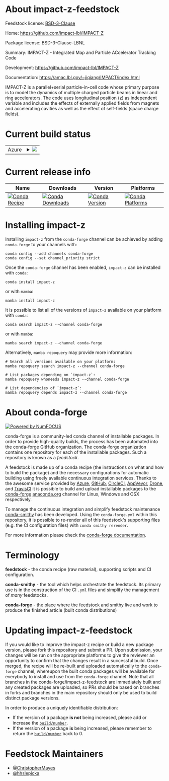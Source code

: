 About impact-z-feedstock
========================

Feedstock license: [BSD-3-Clause](https://github.com/conda-forge/impact-z-feedstock/blob/main/LICENSE.txt)

Home: https://github.com/impact-lbl/IMPACT-Z

Package license: BSD-3-Clause-LBNL

Summary: IMPACT-Z - Integrated Map and Particle ACcelerator Tracking Code

Development: https://github.com/impact-lbl/IMPACT-Z

Documentation: https://amac.lbl.gov/~jiqiang/IMPACT/index.html

IMPACT-Z is a parallel+serial particle-in-cell code whose primary purpose
is to model the dynamics of multiple charged particle beams in linear and
ring accelerators. The code uses longitudinal position (z) as independent
variable and includes the effects of externally applied fields from magnets
and accelerating cavities as well as the effect of self-fields (space
charge fields).


Current build status
====================


<table>
    
  <tr>
    <td>Azure</td>
    <td>
      <details>
        <summary>
          <a href="https://dev.azure.com/conda-forge/feedstock-builds/_build/latest?definitionId=13185&branchName=main">
            <img src="https://dev.azure.com/conda-forge/feedstock-builds/_apis/build/status/impact-z-feedstock?branchName=main">
          </a>
        </summary>
        <table>
          <thead><tr><th>Variant</th><th>Status</th></tr></thead>
          <tbody><tr>
              <td>linux_64_mpimpich</td>
              <td>
                <a href="https://dev.azure.com/conda-forge/feedstock-builds/_build/latest?definitionId=13185&branchName=main">
                  <img src="https://dev.azure.com/conda-forge/feedstock-builds/_apis/build/status/impact-z-feedstock?branchName=main&jobName=linux&configuration=linux%20linux_64_mpimpich" alt="variant">
                </a>
              </td>
            </tr><tr>
              <td>linux_64_mpinompi</td>
              <td>
                <a href="https://dev.azure.com/conda-forge/feedstock-builds/_build/latest?definitionId=13185&branchName=main">
                  <img src="https://dev.azure.com/conda-forge/feedstock-builds/_apis/build/status/impact-z-feedstock?branchName=main&jobName=linux&configuration=linux%20linux_64_mpinompi" alt="variant">
                </a>
              </td>
            </tr><tr>
              <td>linux_64_mpiopenmpi</td>
              <td>
                <a href="https://dev.azure.com/conda-forge/feedstock-builds/_build/latest?definitionId=13185&branchName=main">
                  <img src="https://dev.azure.com/conda-forge/feedstock-builds/_apis/build/status/impact-z-feedstock?branchName=main&jobName=linux&configuration=linux%20linux_64_mpiopenmpi" alt="variant">
                </a>
              </td>
            </tr><tr>
              <td>osx_64_mpimpich</td>
              <td>
                <a href="https://dev.azure.com/conda-forge/feedstock-builds/_build/latest?definitionId=13185&branchName=main">
                  <img src="https://dev.azure.com/conda-forge/feedstock-builds/_apis/build/status/impact-z-feedstock?branchName=main&jobName=osx&configuration=osx%20osx_64_mpimpich" alt="variant">
                </a>
              </td>
            </tr><tr>
              <td>osx_64_mpinompi</td>
              <td>
                <a href="https://dev.azure.com/conda-forge/feedstock-builds/_build/latest?definitionId=13185&branchName=main">
                  <img src="https://dev.azure.com/conda-forge/feedstock-builds/_apis/build/status/impact-z-feedstock?branchName=main&jobName=osx&configuration=osx%20osx_64_mpinompi" alt="variant">
                </a>
              </td>
            </tr><tr>
              <td>osx_64_mpiopenmpi</td>
              <td>
                <a href="https://dev.azure.com/conda-forge/feedstock-builds/_build/latest?definitionId=13185&branchName=main">
                  <img src="https://dev.azure.com/conda-forge/feedstock-builds/_apis/build/status/impact-z-feedstock?branchName=main&jobName=osx&configuration=osx%20osx_64_mpiopenmpi" alt="variant">
                </a>
              </td>
            </tr><tr>
              <td>osx_arm64_mpimpich</td>
              <td>
                <a href="https://dev.azure.com/conda-forge/feedstock-builds/_build/latest?definitionId=13185&branchName=main">
                  <img src="https://dev.azure.com/conda-forge/feedstock-builds/_apis/build/status/impact-z-feedstock?branchName=main&jobName=osx&configuration=osx%20osx_arm64_mpimpich" alt="variant">
                </a>
              </td>
            </tr><tr>
              <td>osx_arm64_mpinompi</td>
              <td>
                <a href="https://dev.azure.com/conda-forge/feedstock-builds/_build/latest?definitionId=13185&branchName=main">
                  <img src="https://dev.azure.com/conda-forge/feedstock-builds/_apis/build/status/impact-z-feedstock?branchName=main&jobName=osx&configuration=osx%20osx_arm64_mpinompi" alt="variant">
                </a>
              </td>
            </tr><tr>
              <td>osx_arm64_mpiopenmpi</td>
              <td>
                <a href="https://dev.azure.com/conda-forge/feedstock-builds/_build/latest?definitionId=13185&branchName=main">
                  <img src="https://dev.azure.com/conda-forge/feedstock-builds/_apis/build/status/impact-z-feedstock?branchName=main&jobName=osx&configuration=osx%20osx_arm64_mpiopenmpi" alt="variant">
                </a>
              </td>
            </tr><tr>
              <td>win_64</td>
              <td>
                <a href="https://dev.azure.com/conda-forge/feedstock-builds/_build/latest?definitionId=13185&branchName=main">
                  <img src="https://dev.azure.com/conda-forge/feedstock-builds/_apis/build/status/impact-z-feedstock?branchName=main&jobName=win&configuration=win%20win_64_" alt="variant">
                </a>
              </td>
            </tr>
          </tbody>
        </table>
      </details>
    </td>
  </tr>
</table>

Current release info
====================

| Name | Downloads | Version | Platforms |
| --- | --- | --- | --- |
| [![Conda Recipe](https://img.shields.io/badge/recipe-impact--z-green.svg)](https://anaconda.org/conda-forge/impact-z) | [![Conda Downloads](https://img.shields.io/conda/dn/conda-forge/impact-z.svg)](https://anaconda.org/conda-forge/impact-z) | [![Conda Version](https://img.shields.io/conda/vn/conda-forge/impact-z.svg)](https://anaconda.org/conda-forge/impact-z) | [![Conda Platforms](https://img.shields.io/conda/pn/conda-forge/impact-z.svg)](https://anaconda.org/conda-forge/impact-z) |

Installing impact-z
===================

Installing `impact-z` from the `conda-forge` channel can be achieved by adding `conda-forge` to your channels with:

```
conda config --add channels conda-forge
conda config --set channel_priority strict
```

Once the `conda-forge` channel has been enabled, `impact-z` can be installed with `conda`:

```
conda install impact-z
```

or with `mamba`:

```
mamba install impact-z
```

It is possible to list all of the versions of `impact-z` available on your platform with `conda`:

```
conda search impact-z --channel conda-forge
```

or with `mamba`:

```
mamba search impact-z --channel conda-forge
```

Alternatively, `mamba repoquery` may provide more information:

```
# Search all versions available on your platform:
mamba repoquery search impact-z --channel conda-forge

# List packages depending on `impact-z`:
mamba repoquery whoneeds impact-z --channel conda-forge

# List dependencies of `impact-z`:
mamba repoquery depends impact-z --channel conda-forge
```


About conda-forge
=================

[![Powered by
NumFOCUS](https://img.shields.io/badge/powered%20by-NumFOCUS-orange.svg?style=flat&colorA=E1523D&colorB=007D8A)](https://numfocus.org)

conda-forge is a community-led conda channel of installable packages.
In order to provide high-quality builds, the process has been automated into the
conda-forge GitHub organization. The conda-forge organization contains one repository
for each of the installable packages. Such a repository is known as a *feedstock*.

A feedstock is made up of a conda recipe (the instructions on what and how to build
the package) and the necessary configurations for automatic building using freely
available continuous integration services. Thanks to the awesome service provided by
[Azure](https://azure.microsoft.com/en-us/services/devops/), [GitHub](https://github.com/),
[CircleCI](https://circleci.com/), [AppVeyor](https://www.appveyor.com/),
[Drone](https://cloud.drone.io/welcome), and [TravisCI](https://travis-ci.com/)
it is possible to build and upload installable packages to the
[conda-forge](https://anaconda.org/conda-forge) [anaconda.org](https://anaconda.org/)
channel for Linux, Windows and OSX respectively.

To manage the continuous integration and simplify feedstock maintenance
[conda-smithy](https://github.com/conda-forge/conda-smithy) has been developed.
Using the ``conda-forge.yml`` within this repository, it is possible to re-render all of
this feedstock's supporting files (e.g. the CI configuration files) with ``conda smithy rerender``.

For more information please check the [conda-forge documentation](https://conda-forge.org/docs/).

Terminology
===========

**feedstock** - the conda recipe (raw material), supporting scripts and CI configuration.

**conda-smithy** - the tool which helps orchestrate the feedstock.
                   Its primary use is in the construction of the CI ``.yml`` files
                   and simplify the management of *many* feedstocks.

**conda-forge** - the place where the feedstock and smithy live and work to
                  produce the finished article (built conda distributions)


Updating impact-z-feedstock
===========================

If you would like to improve the impact-z recipe or build a new
package version, please fork this repository and submit a PR. Upon submission,
your changes will be run on the appropriate platforms to give the reviewer an
opportunity to confirm that the changes result in a successful build. Once
merged, the recipe will be re-built and uploaded automatically to the
`conda-forge` channel, whereupon the built conda packages will be available for
everybody to install and use from the `conda-forge` channel.
Note that all branches in the conda-forge/impact-z-feedstock are
immediately built and any created packages are uploaded, so PRs should be based
on branches in forks and branches in the main repository should only be used to
build distinct package versions.

In order to produce a uniquely identifiable distribution:
 * If the version of a package **is not** being increased, please add or increase
   the [``build/number``](https://docs.conda.io/projects/conda-build/en/latest/resources/define-metadata.html#build-number-and-string).
 * If the version of a package **is** being increased, please remember to return
   the [``build/number``](https://docs.conda.io/projects/conda-build/en/latest/resources/define-metadata.html#build-number-and-string)
   back to 0.

Feedstock Maintainers
=====================

* [@ChristopherMayes](https://github.com/ChristopherMayes/)
* [@hhslepicka](https://github.com/hhslepicka/)

